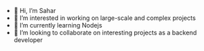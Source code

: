 - 👋 Hi, I’m Sahar
- 👀 I’m interested in working on large-scale and complex projects
- 🌱 I’m currently learning Nodejs 
- 💞️ I’m looking to collaborate on interesting projects as a backend developer
<!-- - 📫 How to reach me ...  -->

<!---
saharheidarpour/saharheidarpour is a ✨ special ✨ repository because its `README.md` (this file) appears on your GitHub profile.
You can click the Preview link to take a look at your changes.
--->
